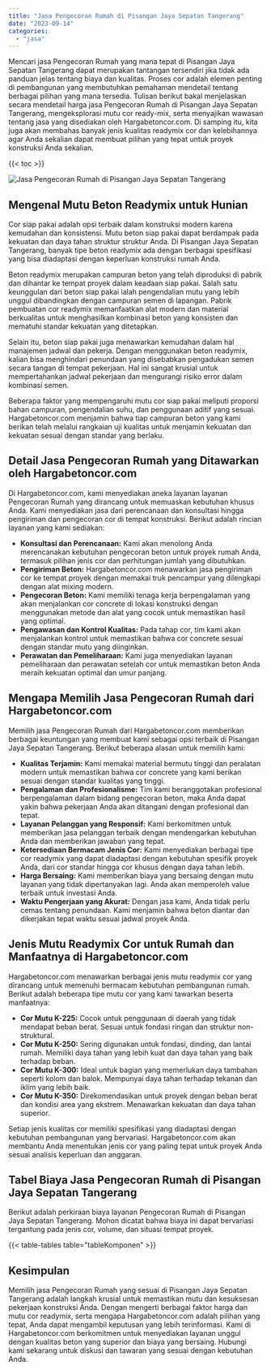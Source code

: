 ```yaml
---
title: "Jasa Pengecoran Rumah di Pisangan Jaya Sepatan Tangerang"
date: "2023-09-14"
categories: 
  - "jasa"
---
```



Mencari jasa Pengecoran Rumah yang mana tepat di Pisangan Jaya Sepatan Tangerang dapat merupakan tantangan tersendiri jika tidak ada panduan jelas tentang biaya dan kualitas. Proses cor adalah elemen penting di pembangunan yang membutuhkan pemahaman mendetail tentang berbagai pilihan yang mana tersedia. Tulisan berikut bakal menjelaskan secara mendetail harga jasa Pengecoran Rumah di Pisangan Jaya Sepatan Tangerang, mengeksplorasi mutu cor ready-mix, serta menyajikan wawasan tentang jasa yang disediakan oleh Hargabetoncor.com. Di samping itu, kita juga akan membahas banyak jenis kualitas readymix cor dan kelebihannya agar Anda sekalian dapat membuat pilihan yang tepat untuk proyek konstruksi Anda sekalian.

{{< toc >}}

![Jasa Pengecoran Rumah di Pisangan Jaya Sepatan Tangerang](https://hargareadymixid.github.io/hbc/readymix-hbc%20(7).png)

## Mengenal Mutu Beton Readymix untuk Hunian

Cor siap pakai adalah opsi terbaik dalam konstruksi modern karena kemudahan dan konsistensi. Mutu beton siap pakai dapat berdampak pada kekuatan dan daya tahan struktur struktur Anda. Di Pisangan Jaya Sepatan Tangerang, banyak tipe beton readymix ada dengan berbagai spesifikasi yang bisa diadaptasi dengan keperluan konstruksi rumah Anda.

Beton readymix merupakan campuran beton yang telah diproduksi di pabrik dan dihantar ke tempat proyek dalam keadaan siap pakai. Salah satu keunggulan dari beton siap pakai ialah pengendalian mutu yang lebih unggul dibandingkan dengan campuran semen di lapangan. Pabrik pembuatan cor readymix memanfaatkan alat modern dan material berkualitas untuk menghasilkan kombinasi beton yang konsisten dan mematuhi standar kekuatan yang ditetapkan.

Selain itu, beton siap pakai juga menawarkan kemudahan dalam hal manajemen jadwal dan pekerja. Dengan menggunakan beton readymix, kalian bisa menghindari penundaan yang disebabkan pengadukan semen secara tangan di tempat pekerjaan. Hal ini sangat krusial untuk mempertahankan jadwal pekerjaan dan mengurangi risiko error dalam kombinasi semen.

Beberapa faktor yang mempengaruhi mutu cor siap pakai meliputi proporsi bahan campuran, pengendalian suhu, dan penggunaan aditif yang sesuai. Hargabetoncor.com menjamin bahwa tiap campuran beton yang kami berikan telah melalui rangkaian uji kualitas untuk menjamin kekuatan dan kekuatan sesuai dengan standar yang berlaku.

## Detail Jasa Pengecoran Rumah yang Ditawarkan oleh Hargabetoncor.com

Di Hargabetoncor.com, kami menyediakan aneka layanan layanan Pengecoran Rumah yang dirancang untuk memuaskan kebutuhan khusus Anda. Kami menyediakan jasa dari perencanaan dan konsultasi hingga pengiriman dan pengecoran cor di tempat konstruksi. Berikut adalah rincian layanan yang kami sediakan:

- **Konsultasi dan Perencanaan:** Kami akan menolong Anda merencanakan kebutuhan pengecoran beton untuk proyek rumah Anda, termasuk pilihan jenis cor dan perhitungan jumlah yang dibutuhkan.
- **Pengiriman Beton:** Hargabetoncor.com menawarkan jasa pengiriman cor ke tempat proyek dengan memakai truk pencampur yang dilengkapi dengan alat mixing modern.
- **Pengecoran Beton:** Kami memiliki tenaga kerja berpengalaman yang akan menjalankan cor concrete di lokasi konstruksi dengan menggunakan metode dan alat yang cocok untuk memastikan hasil yang optimal.
- **Pengawasan dan Kontrol Kualitas:** Pada tahap cor, tim kami akan menjalankan kontrol untuk memastikan bahwa cor concrete sesuai dengan standar mutu yang diinginkan.
- **Perawatan dan Pemeliharaan:** Kami juga menyediakan layanan pemeliharaan dan perawatan setelah cor untuk memastikan beton Anda meraih kekuatan optimal dan umur panjang.

## Mengapa Memilih Jasa Pengecoran Rumah dari Hargabetoncor.com

Memilih jasa Pengecoran Rumah dari Hargabetoncor.com memberikan berbagai keuntungan yang membuat kami sebagai opsi terbaik di Pisangan Jaya Sepatan Tangerang. Berikut beberapa alasan untuk memilih kami:

- **Kualitas Terjamin:** Kami memakai material bermutu tinggi dan peralatan modern untuk memastikan bahwa cor concrete yang kami berikan sesuai dengan standar kualitas yang tinggi.
- **Pengalaman dan Profesionalisme:** Tim kami beranggotakan profesional berpengalaman dalam bidang pengecoran beton, maka Anda dapat yakin bahwa pekerjaan Anda akan ditangani dengan profesional dan tepat.
- **Layanan Pelanggan yang Responsif:** Kami berkomitmen untuk memberikan jasa pelanggan terbaik dengan mendengarkan kebutuhan Anda dan memberikan jawaban yang tepat.
- **Ketersediaan Bermacam Jenis Cor:** Kami menyediakan berbagai tipe cor readymix yang dapat diadaptasi dengan kebutuhan spesifik proyek Anda, dari cor standar hingga cor khusus dengan daya tahan lebih.
- **Harga Bersaing:** Kami memberikan biaya yang bersaing dengan mutu layanan yang tidak dipertanyakan lagi. Anda akan memperoleh value terbaik untuk investasi Anda.
- **Waktu Pengerjaan yang Akurat:** Dengan jasa kami, Anda tidak perlu cemas tentang penundaan. Kami menjamin bahwa beton diantar dan dikerjakan tepat waktu sesuai jadwal proyek Anda.

## Jenis Mutu Readymix Cor untuk Rumah dan Manfaatnya di Hargabetoncor.com

Hargabetoncor.com menawarkan berbagai jenis mutu readymix cor yang dirancang untuk memenuhi bermacam kebutuhan pembangunan rumah. Berikut adalah beberapa tipe mutu cor yang kami tawarkan beserta manfaatnya:

- **Cor Mutu K-225:** Cocok untuk penggunaan di daerah yang tidak mendapat beban berat. Sesuai untuk fondasi ringan dan struktur non-struktural.
- **Cor Mutu K-250:** Sering digunakan untuk fondasi, dinding, dan lantai rumah. Memiliki daya tahan yang lebih kuat dan daya tahan yang baik terhadap beban.
- **Cor Mutu K-300:** Ideal untuk bagian yang memerlukan daya tambahan seperti kolom dan balok. Mempunyai daya tahan terhadap tekanan dan iklim yang lebih baik.
- **Cor Mutu K-350:** Direkomendasikan untuk proyek dengan beban berat dan kondisi area yang ekstrem. Menawarkan kekuatan dan daya tahan superior.

Setiap jenis kualitas cor memiliki spesifikasi yang diadaptasi dengan kebutuhan pembangunan yang bervariasi. Hargabetoncor.com akan membantu Anda menentukan jenis cor yang paling tepat untuk proyek Anda sesuai analisis keperluan dan anggaran.

## Tabel Biaya Jasa Pengecoran Rumah di Pisangan Jaya Sepatan Tangerang

Berikut adalah perkiraan biaya layanan Pengecoran Rumah di Pisangan Jaya Sepatan Tangerang. Mohon dicatat bahwa biaya ini dapat bervariasi tergantung pada jenis cor, volume, dan situasi tempat proyek.

{{< table-tables table="tableKomponen" >}}

## Kesimpulan

Memilih jasa Pengecoran Rumah yang sesuai di Pisangan Jaya Sepatan Tangerang adalah langkah krusial untuk memastikan mutu dan kesuksesan pekerjaan konstruksi Anda. Dengan mengerti berbagai faktor harga dan mutu cor readymix, serta mengapa Hargabetoncor.com adalah pilihan yang tepat, Anda dapat mengambil keputusan yang lebih terinformasi. Kami di Hargabetoncor.com berkomitmen untuk menyediakan layanan unggul dengan kualitas beton yang superior dan biaya yang bersaing. Hubungi kami sekarang untuk diskusi dan tawaran yang sesuai dengan kebutuhan Anda.
